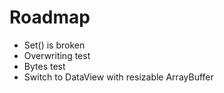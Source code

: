 # Roadmap

- Set() is broken
- Overwriting test
- Bytes test
- Switch to DataView with resizable ArrayBuffer